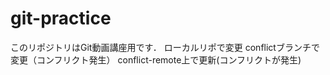 # git-practice
このリポジトリはGit動画講座用です．
ローカルリポで変更
conflictブランチで変更（コンフリクト発生）
conflict-remote上で更新(コンフリクトが発生)
